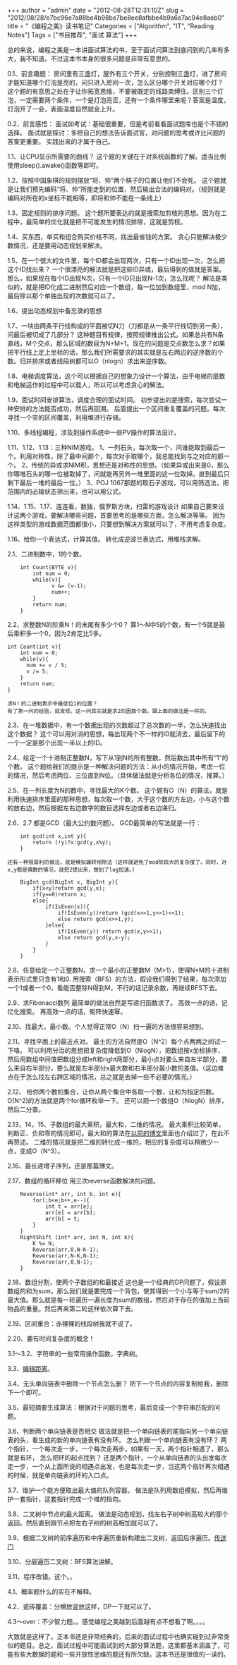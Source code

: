 +++
author = "admin"
date = "2012-08-28T12:31:10Z"
slug = "2012/08/28/e7bc96e7a88be4b98be7be8ee8afbbe4b9a6e7ac94e8aeb0"
title = "《编程之美》读书笔记"
Categories = ["Algorithm", "IT", "Reading Notes"]
Tags = ["书目推荐", "面试 算法"]
+++

总的来说，编程之美是一本讲面试算法的书，至于面试问算法到底问到的几率有多大，我不知道。不过这本书本身的很多问题是非常有意思的。

0.1、前言趣题：
	房间里有三盏灯，屋外有三个开关，分别控制三盏灯，进了房间才能知道哪个灯泡是亮的，问只进入房间一次，怎么区分哪个开关对应哪个灯？
这个题的有意思之处在于让你拓宽思维，不要被既定的线路束缚住。区别三个灯泡，一定需要两个条件，一个是灯泡亮否，还有一个条件哪里来呢？答案是温度，灯泡开了一会，表面温度自然就会上升。

0.2、前言感悟：
	面试如考试：基础很重要，但是考前看看面试题库也是个不错的选择。
	面试就是探讨：多把自己的想法告诉面试官，对问题的思考或许比问题的答案更重要。
	实践出来的才属于自己。

1.1、让CPU显示所需要的曲线？
	这个题的关键在于对系统函数的了解。适当比例使用sleep().awake()函数等即可。

1.2、按照中国象棋的规则摆放“将、帅”两个棋子的位置让他们不会死。
	这个题就是让我们预先编码“将、帅“所能走到的位置，然后输出合法的编码对。（规则就是编码对所在的x坐标不能相等，即将和帅不能在一条线上）
<!-- more -->
1.3、固定规则的排序问题。
	这个题所要表达的就是搜索加剪枝的思想。因为在工程中，最简单的优化就是把不可能发生的情况排除，这就是剪枝。	

1.4、买东西，单买和组合购买价格不同，找出最省钱的方案。
	贪心只能解决极少数情况，还是要用动态规划来解决。

1.5、在一个很大的文件里，每个ID都会出现两次，只有一个ID出现一次，怎么把这个ID找出来？
	一个很漂亮的解法就是把这些ID异或，最后得到的值就是答案。
       那么，如果现在每个ID出现N次，只有一个ID只出现N-1次，怎么找呢？
	解法是类似的，就是把ID化成二进制然后对应一个数组，每一位加到数组里，mod N加，最后除以那个单独出现的次数就可以了。

1.6、提出动态规划中备忘录的思想

1.7、一块由两条平行线构成的平面被切N刀（刀都是从一条平行线切到另一条），问最后被切成了几部分？
	这种题目有规律，按照规律推出公式。如果总共有N条直线，M个交点，那么区域的数目为N+M+1。现在的问题是交点数怎么求？如果把平行线上定上坐标的话，那么我们所需要求的其实就是左右两边的逆序数的个数。归并排序或者线段树都可以O（nlogn）求出来逆序数。

1.8、电梯调度算法，这个可以根据自己的想象力设计一个算法，由于电梯的层数和电梯运作的过程中可以载人，所以可以考虑贪心的解法。

1.9、面试时间安排算法，调度合理的面试时间。
	初步提出的是搜索，每次尝试一种安排的方法能否成功，然后再回溯。
	后面提出一个区间重复覆盖的问题。每次寻找一个空的区间覆盖，利用堆进行存储。

1.10、多线程编程，涉及到操作系统中一些PV操作的算法设计。

1.11、1.12、1.13：三种NIM游戏。
	1、一列石头，每次取一个，问谁能取到最后一个。利用对称性，除了最中间那个，每次对手取哪个，我总能找到与之对应的那一个。
	2、传统的异或求NIM积，思想还是对称性的思想。（如果异或出来是0，那么你哪堆石头的哪一位被取掉了，问就能再另外一堆里面的这一位取掉。直到最后只剩下最后一堆的最后一位。）
	3、POJ 1067那题的取石子游戏，可以用筛选法，把范围内的必输状态筛出来，也可以用公式。

1.14、1.15、1.17、连连看，数独，俄罗斯方块，扫雷的游戏设计
	如果自己要来设计这两个游戏，要解决哪些问题，首要思考的是哪些方面，怎么解决等等。
	因为这样类型的游戏数据范围都很小，只要想到解决方案就可以了，不用考虑复杂度。

1.16、给你一个表达式，计算其值。
	转化成逆波兰表达式，用堆栈求解。

2.1、二进制数中，1的个数。
```
 	int Count(BYTE v){
 		int num = 0;
 		while(v){
 		      v &= (v-1);
 		      num++;
 		}
 		return num;
 	}
```

2.2、求整数N的阶乘N！的末尾有多少个0？
 	算1～N中5的个数，有一个5就是最后乘积多一个0，因为2肯定比5多。
```
int Count(int v){
    int num = 0;
    while(v){
      num += v / 5;
      v /= 5;
    }
    return num;
}
```
	求N！的二进制表示中最低位1的位置？
	有了第一问的经验，就发现，这一问其实就是求2的因数个数。跟上面的做法是一样的。

2.3、在一堆数据中，有一个数据出现的次数超过了总次数的一半，怎么快速找出这个数据？
	这个可以用对消的思想，每出现两个不一样的ID就消去，最后留下的一个一定是那个出现一半以上的ID。

2.4、给定一个十进制正整数N，写下从1到N的所有整数，然后数出其中所有“1”的个数。
	这个题给我们的提示是一种解决问题的方法：从小的情况开始，考虑一位的情况，然后考虑两位、三位直到N位。（具体做法就是分析各位的情况，推算。）

2.5、在一列长度为N的数中，寻找最大的K个数。
	这个题有O（N）的算法，就是利用快速排序里面的那种思想，每次取一个数，大于这个数的方左边，小与这个数的放右边，然后根据左右边数字的数目选择左边或者右边递归。

2.6、2.7 都是GCD（最大公约数问题）。
	GCD最简单的写法就是一行：
```
	int gcd(int x,int y){
		return (!y)?x:gcd(y,x%y);
	}
```

	还有一种很犀利的做法，就是模拟辗转相除法（这样就避免了mod除巨大的复杂度了。同时，对x,y都是偶数的情况，就把2提出来，做到了log加速。)
```
	BigInt gcd(BigInt x, BigInt y){
		if(x<y)return gcd(y,x);
		if(y==0)return x;
		else{
			if(IsEven(x)){
				if(IsEven(y))return (gcd(x>>1,y>>1)<<1);
				else return gcd(x>>1,y);
			}else{
				if(IsEven(y)) return gcd(x,y>>1);
				else return gcd(y,x-y);
			}
		}
	}
```

2.8、任意给定一个正整数N，求一个最小的正整数M（M>1），使得N*M的十进制表示形式里只含有1和0.
	用搜索（BFS）的方法，假设我们得到了结果，每次添加一个1或者一个0，看能否整除N得到M，不行的话记录余数，再继续BFS下去。

2.9、求Fibonacci数列
	最简单的做法自然是写递归函数求了。
	高效一点的话，记忆化搜索。
	再高效一点的话，矩阵快速幂。

2.10、找最大，最小数。个人觉得正常O（N）扫一遍的方法很容易想到。

2.11、寻找平面上的最近点对。
	最土的方法自然是O（N^2）每个点两两之间试一下咯。
	可以利用分治的思想把复杂度降低到O（NlogN），把数组按x坐标排序，然后用数组中间值把数组分成left和right两部分，最小点对要么来自左半部分，要么来自右半部分，要么就是左半部分x最大数和右半部分最小数的差值。（这边难点在于怎么找左右跨区域的情况，总之就是去掉一些不必要的情况。）

2.12、	给你两个数的集合，让你从两个集合中各取一个数，让和为指定的数。
	O(N^2)的方法就是两个for循环枚举一下。
	还可以把一个数组O（NlogN）排序，然后二分查。

2.13，14，15、子数组的最大乘积，最大和，二维的情况。
	最大乘积比较简单，判断正、负和零的情况即可。最大和的算法在[以前的博文](http://wonderflow.info/archives/409)里面也介绍过了，在此不再赘述。
	二维的情况就是把二维的转化成一维的，相应的复杂度可以稍微少一点，变成O（N^3）。

2.16、最长递增子序列，还是那篇博文。

2.17、数组的循环移位
	用三次reverse函数解决的问题。
```
	Reverse(int* arr, int b, int e){
		for(;b<e;b++,e--){
			int t = arr[e];
			arr[e] = arr[b];
			arr[b] = t;
		}
	}
	RightShift (int* arr, int N, int k){
		K %= N;
		Reverse(arr,0,N-K-1);
		Reverse(arr,N-K,N-1);
		Reverse(arr,0,N-1);
	}
```

2.18、数组分割，使两个子数组的和最接近
	这也是一个经典的DP问题了，假设原数组的和为sum，那么我们就是要完成一个背包，使其得到一个小与等于sum/2的最大值。那么就是每一轮遍历一遍长度为sum的数组，然后对于存在的值加上当前物品的重量。然后再来第二轮这样依次算下去。

2.19、区间重合：赤裸裸的线段树我就不说了。

2.20、要有时间复杂度的概念！

3.1～3.2、字符串的一些常用操作函数，字典树。

3.3、[编辑距离](http://wonderflow.info/archives/400)。

3.4、无头单向链表中删除一个节点怎么删？
	把下一个节点的内容复制给我，删除下一个即可。

3.5、最短摘要生成算法：根据对于问题的思考，最后变成一个字符串匹配的问题。

3.6、判断两个单向链表是否相交
	做法就是把一个单向链表的尾指向另一个单向链表的头，看生成的新的单向链表有没有环。
        怎么判断一个单向链表有没有环？
	两个指针，一个每次走一步，一个每次走两步，如果有一天，两个指针相遇了，那么就是有环，
        怎么把环的起点找到？
	还是两个指针，一个从单向链表的头出发每次走一步，一个从上面所说的相遇点出发，也是每次走一步，当这两个指针再次相遇的时候，就是单向链表的环的入口点。

3.7、维护一个能方便取出最大值的队列容器。
	做法是队列用数组模拟，然后再维护一套指针，这套指针完成一个堆的指向。

3.8、二叉树中节点的最大距离。
	做法是动态规划，找左右子树中树高较大的那个返回。然后直到跟节点把左右子树的树高相加就可以了。

3.9、根据二叉树的前序遍历和中序遍历重新构建出二叉树，返回后序遍历。[传送门](http://wonderflow.info/archives/113)

3.10、分层遍历二叉树：BFS算法讲解。

3.11、程序改错。这个。。

4.1、概率题什么的实在不解释。

4.2、瓷砖覆盖：分横放竖放这样，DP一下就可以了。

4.3～over：不少智力题。。感觉编程之美越到后面越有点不想看了啊。。。。

大致就是这样了。正本书还是非常经典的，后来的面试过程中也确实碰到过非常类似的题目。总之，面试过程中可能面试到的大部分算法题，这里都基本涵盖了，可能有些大数据的题和一些开放性思维的题还有所欠缺。这本书还是很值的一读的。
